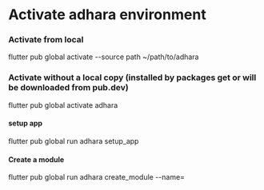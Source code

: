 # Activate adhara environment

### Activate from local
flutter pub global activate --source path ~/path/to/adhara

### Activate without a local copy (installed by packages get or will be downloaded from pub.dev)
flutter pub global activate adhara


#### setup app
flutter pub global run adhara setup_app

#### Create a module
flutter pub global run adhara create_module --name=<module-name>